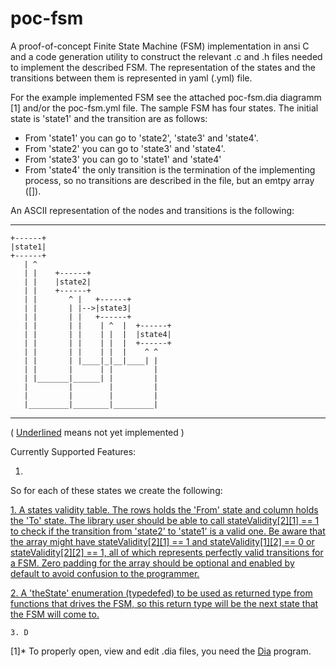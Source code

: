 # poc-fsm

A proof-of-concept Finite State Machine (FSM) implementation in ansi C and a code generation utility to construct the relevant .c and .h files needed to implement the described FSM. The representation of the states and the transitions between them is represented in yaml (.yml) file.

For the example implemented FSM see the attached poc-fsm.dia diagramm [1] and/or the poc-fsm.yml file. The sample FSM has four states. The initial state is 'state1' and the transition are as follows:

  * From 'state1' you can go to 'state2', 'state3' and 'state4'.
  * From 'state2' you can go to 'state3' and 'state4'.
  * From 'state3' you can go to 'state1' and 'state4'
  * From 'state4' the only transition is the termination of the implementing process, so no transitions are described in the file, but an emtpy array ([]).

An ASCII representation of the nodes and transitions is the following:

***
    +------+
    |state1|
    +------+
       | ^
       | |    +------+
       | |    |state2|
       | |    +------+    
       | |       ^ |   +------+
       | |       | |-->|state3|
       | |       | |   +------+
       | |       | |    | ^  |  +------+
       | |       | |    | |  |  |state4|
       | |       | |    | |  |  +------+
       | |       | |    | |  |    ^ ^ 
       | |       | |____|_|__|____| |
       | |       |      | |         |
       | |_______|______| |         |
       |         |        |         |
       |         |        |         |
       |_________|________|_________|
***

( <u>Underlined</u> means not yet implemented )

Currently Supported Features: 

 1. 

So for each of these states we create the following:

<u> 1. A states validity table. The rows holds the 'From' state and column holds the 'To' state. The library user should be able to call stateValidity[2][1] == 1 to check if the transition from 'state2' to 'state1' is a valid one. Be aware that the array might have stateValidity[2][1] == 1 and stateValidity[1][2] == 0 or stateValidity[2][2] == 1, all of which represents perfectly valid transitions for a FSM. Zero padding for the array should be optional and enabled by default to avoid confusion to the programmer.</u>
 
<u> 2. A 'theState' enumeration (typedefed) to be used as returned type from functions that drives the FSM, so this return type will be the next state that the FSM will come to.</u>

    3. D

[1]* To properly open, view and edit .dia files, you need the [Dia](http://live.gnome.org/Dia) program.



